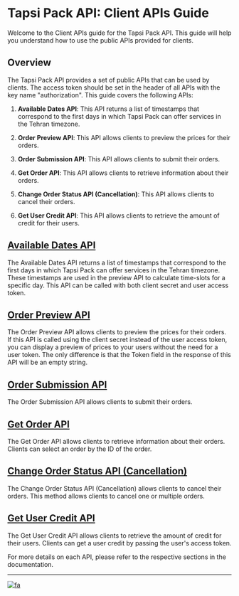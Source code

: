 # Tapsi Pack API: Client APIs Guide

Welcome to the Client APIs guide for the Tapsi Pack API. This guide will help you understand how to use the public APIs
provided for clients.

## Overview

The Tapsi Pack API provides a set of public APIs that can be used by clients. The access token should be set in the
header of all APIs with the key name "authorization". This guide covers the following APIs:

1. **Available Dates API**: This API returns a list of timestamps that correspond to the first days in which Tapsi Pack
   can offer services in the Tehran timezone.

2. **Order Preview API**: This API allows clients to preview the prices for their orders.

3. **Order Submission API**: This API allows clients to submit their orders.

4. **Get Order API**: This API allows clients to retrieve information about their orders.

5. **Change Order Status API (Cancellation)**: This API allows clients to cancel their orders.

6. **Get User Credit API**: This API allows clients to retrieve the amount of credit for their users.

## [Available Dates API](time/README.md)

The Available Dates API returns a list of timestamps that correspond to the first days in which Tapsi Pack can offer
services in the Tehran timezone. These timestamps are used in the preview API to calculate time-slots for a specific
day. This API can be called with both client secret and user access token.

## [Order Preview API](order/README.md)

The Order Preview API allows clients to preview the prices for their orders. If this API is called using the client
secret instead of the user access token, you can display a preview of prices to your users without the need for a user
token. The only difference is that the Token field in the response of this API will be an empty string.

## [Order Submission API](order/README.md)

The Order Submission API allows clients to submit their orders.

## [Get Order API](order/README.md)

The Get Order API allows clients to retrieve information about their orders. Clients can select an order by the ID of
the order.

## [Change Order Status API (Cancellation)](order/README.md)

The Change Order Status API (Cancellation) allows clients to cancel their orders. This method allows clients to cancel
one or multiple orders.

## [Get User Credit API](user/README.md)

The Get User Credit API allows clients to retrieve the amount of credit for their users.
Clients can get a user credit by passing the user's access token.

For more details on each API, please refer to the respective sections in the documentation.

---

[![fa](https://img.shields.io/badge/lang-fa-greed.svg)](./README.fa.md)
